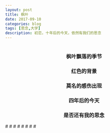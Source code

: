```yaml
---
layout: post
title: 枫叶
date: 2017-09-10
categories: blog
tags: [思念,大学]
description: 初恋，十年后的今天，依然有我们的思念
---
```

#
#
#
#
#
#
<h3 align = "center">枫叶飘落的季节</h3>

<h3 align = "center">红色的背景</h3>

<h3 align = "center">莫名的感伤出现</h3>

<h3 align = "center">四年后的今天</h3>

<h3 align = "center">是否还有我的思念</h3>
#
#
#
#
#
#
#
#


